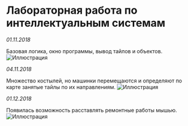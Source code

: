 # Лабораторная работа по интеллектуальным системам
*01.11.2018*

Базовая логика, окно программы, вывод тайлов и объектов.
![Иллюстрация](http://images.vfl.ru/ii/1541128207/6f9e5f52/24033415.png)

*04.11.2018*

Множество костылей, но машинки перемещаются и определяют по карте занятые тайлы по их направлениям.
![Иллюстрация](http://images.vfl.ru/ii/1541295824/8fc32c26/24054918.png)

*01.12.2018*

Появилась возможность расставлять ремонтные работы мышью.
![Иллюстрация](http://images.vfl.ru/ii/1543684815/6078de7d/24430056.png)
